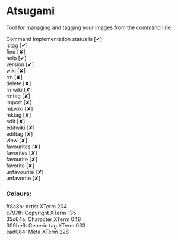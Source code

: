 Atsugami
========
Tool for managing and tagging your images from the command line.

Command		Implementation status
 ls		[✔]  
 lstag		[✔]  
 find		[✘]  
 help		[✔]  
 version	[✔]  
 wiki		[✘]  
 rm		[✘]  
 delete		[✘]  
 rmwiki		[✘]  
 rmtag		[✘]  
 import		[✘]  
 mkwiki		[✘]  
 mktag		[✘]  
 edit		[✘]  
 editwiki	[✘]  
 edittag	[✘]  
 view		[✘]  
 favourites	[✘]  
 favorites	[✘]  
 favourite	[✘]  
 favorite	[✘]  
 unfavourite	[✘]  
 unfavorite	[✘]  

### Colours:
ff8a8b: Artist		XTerm 204  
c797ff: Copyright	XTerm 135  
35c64a: Character	XTerm 048  
009be6: Generic tag	XTerm 033  
ead084: Meta		XTerm 228  
